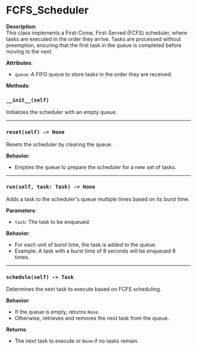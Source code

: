 # FCFS_Scheduler

**Description**:  
This class implements a First-Come, First-Served (FCFS) scheduler, where tasks are executed in the order they arrive. Tasks are processed without preemption, ensuring that the first task in the queue is completed before moving to the next.

**Attributes**:  
- `queue`: A FIFO queue to store tasks in the order they are received.  

**Methods**:  

### `__init__(self)`  
Initializes the scheduler with an empty queue.  

---

### `reset(self) -> None`  
Resets the scheduler by clearing the queue.  

**Behavior**:  
- Empties the queue to prepare the scheduler for a new set of tasks.  

---

### `run(self, task: Task) -> None`  
Adds a task to the scheduler's queue multiple times based on its burst time.  

**Parameters**:  
- `task`: The task to be enqueued.  

**Behavior**:  
- For each unit of burst time, the task is added to the queue.  
- Example: A task with a burst time of 8 seconds will be enqueued 8 times.  

---

### `schedule(self) -> Task`  
Determines the next task to execute based on FCFS scheduling.  

**Behavior**:  
- If the queue is empty, returns `None`.  
- Otherwise, retrieves and removes the next task from the queue.  

**Returns**:  
- The next task to execute or `None` if no tasks remain.